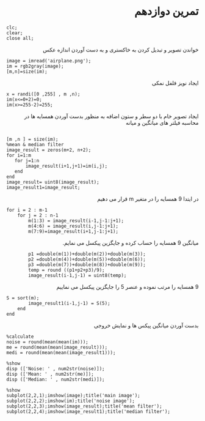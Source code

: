 
<div dir = "rtl">
  <h1> تمرین دوازدهم</h1>
  </div>
  
  ````
clc;
clear;
close all;

  ````
  <div dir = "rtl">
  خواندن تصویر و تبدیل کردن به خاکستری و به دست آوردن اندازه  عکس
  </div>
  
  ````
image = imread('airplane.png');
im = rgb2gray(image);
[m,n]=size(im); 

````

  <div dir = "rtl">
 ایجاد نویز فلفل نمکی
</div>

````
x = randi([0 ,255] , m ,n);
im(x<=0+2)=0;
im(x>=255-2)=255;

````

 <div dir = "rtl">
 
  ایجاد تصویر خام با دو سطر و ستون اضافه به منظور بدست آوردن همسایه ها در محاسبه فیلتر های میانگین و میانه 
</div>

 ```` 

[m ,n ] = size(im);
%mean & median filter
image_result = zeros(m+2, n+2);
for i=1:m
    for j=1:n
        image_result(i+1,j+1)=im(i,j);
    end
end
image_result= uint8(image_result);
image_result1=image_result;

`````

<div dir = "rtl">
 
   در ایتدا 9 همسایه را در متغیر m  قرار می دهیم 
</div>

````
for i = 2 : m-1
    for j = 2 : n-1
        m(1:3) = image_result(i-1,j-1:j+1);
        m(4:6) = image_result(i,j-1:j+1);
        m(7:9)=image_result(i+1,j-1:j+1);
````

<div dir = "rtl">
 
میانگین 9 همسایه را حساب کرده و جایگزین پیکسل می نمایم.
</div>

````
        p1 =double(m(1))+double(m(2))+double(m(3));
        p2 =double(m(4))+double(m(5))+double(m(6));
        p3 =double(m(7))+double(m(8))+double(m(9));
        temp = round ((p1+p2+p3)/9);
        image_result(i-1,j-1) = uint8(temp);
````

<div dir = "rtl">
 
9 همسایه را مرتب نموده و عنصر 5 را جایگزین پیکسل می نماییم
</div>

````
S = sort(m);
        image_result1(i-1,j-1) = S(5);
    end
end
````

<div dir = "rtl">
 
بدست آوردن میانگین پیکس ها و نمایش خروجی
</div>

````
%calculate
noise = round(mean(mean(im)));
me = round(mean(mean(image_result)));
medi = round(mean(mean(image_result1)));

%show
disp (['Noise: ' , num2str(noise)]);
disp (['Mean: ' , num2str(me)]);
disp (['Median: ' , num2str(medi)]);

%show
subplot(2,2,1);imshow(image);title('main image');
subplot(2,2,2);imshow(im);title('noise image');
subplot(2,2,3);imshow(image_result);title('mean filter');
subplot(2,2,4);imshow(image_result1);title('median filter');
````
